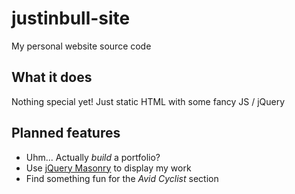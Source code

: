 justinbull-site
===============

My personal website source code

What it does
------------
Nothing special yet! Just static HTML with some fancy JS / jQuery


Planned features
----------------
- Uhm... Actually *build* a portfolio?
- Use [jQuery Masonry](https://github.com/desandro/masonry) to display my work
- Find something fun for the *Avid Cyclist* section